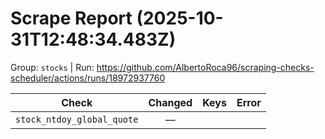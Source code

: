 # Scrape Report (2025-10-31T12:48:34.483Z)

Group: `stocks`  |  Run: https://github.com/AlbertoRoca96/scraping-checks-scheduler/actions/runs/18972937760

| Check | Changed | Keys | Error |
|---|:---:|:--|:--|
| `stock_ntdoy_global_quote` | — |  |  |
